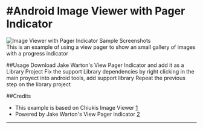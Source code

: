 #Android Image Viewer with Pager Indicator
===
 ![Image Viewer with Pager Indicator Sample Screenshots][3]  
This is an example of using a view pager to show an small gallery of images with a progress indicator

##Usage
Download Jake Warton's View Pager Indicator and add it as a Library Project
Fix the support Library dependencies by right clicking in the main proyect into android tools, add support library
Repeat the previous step on the library project

##Credits

+ This example is based on Chiukis Image Viewer [1]
+ Powered by  Jake Warton's View Pager indicator [2]

---
[1]: https://github.com/chiuki/android-swipe-image-viewer
[2]: https://github.com/JakeWharton/Android-ViewPagerIndicator
[3]: https://raw.github.com/estornino/image-pager-indicator/master/device.png
